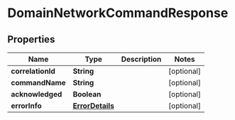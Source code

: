 
# DomainNetworkCommandResponse

## Properties
Name | Type | Description | Notes
------------ | ------------- | ------------- | -------------
**correlationId** | **String** |  |  [optional]
**commandName** | **String** |  |  [optional]
**acknowledged** | **Boolean** |  |  [optional]
**errorInfo** | [**ErrorDetails**](ErrorDetails.md) |  |  [optional]



